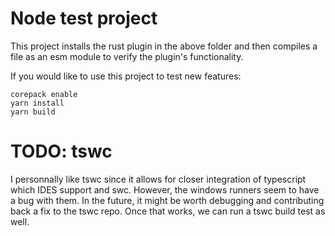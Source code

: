 # Node test project

This project installs the rust plugin in the above folder and then compiles a file as an esm module to verify
the plugin's functionality.

If you would like to use this project to test new features:

```shell
corepack enable
yarn install
yarn build
```

# TODO: tswc

I personnally like tswc since it allows for closer integration of typescript which IDES support and swc.  However,
the windows runners seem to have a bug with them.  In the future, it might be worth debugging and contributing back a fix
to the tswc repo.  Once that works, we can run a tswc build test as well.